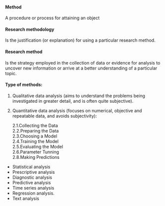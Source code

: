 
#### Method
A procedure or process for attaining an object

#### Research methodology
Is the justification (or explanation) for using a particular research method.

#### Research method
Is the strategy employed in the collection of data or evidence for analysis to uncover new information or arrive at a better understanding of a particular topic.

#### Type of methods:
1. Qualitative data analysis (aims to understand the problems being investigated in greater detail, and is often quite subjective). 
2. Quantitative data analysis (focuses on numerical, objective and repeatable data, and avoids subjectivity): <br/>

    2.1.Collecting the Data <br/>
    2.2.Preparing the Data <br/>
    2.3.Choosing a Model <br/>
    2.4.Training the Model <br/>
    2.5.Evaluating the Model <br/>
    2.6.Parameter Tunning <br/>
    2.8.Making Predictions <br/>



- Statistical analysis
- Prescriptive analysis
- Diagnostic analysis
- Predictive analysis
- Time series analysis
- Regression analysis.
- Text analysis
